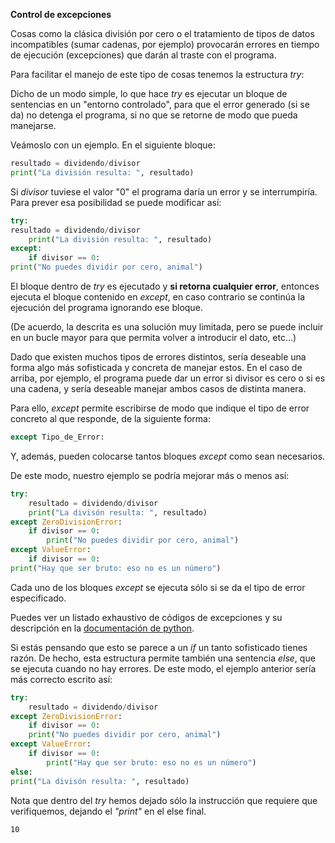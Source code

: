 **Control de excepciones**

Cosas como la clásica división por cero o el tratamiento de tipos de datos incompatibles (sumar cadenas, por ejemplo) provocarán errores en tiempo de ejecución (excepciones) que darán al traste con el programa.

Para facilitar el manejo de este tipo de cosas tenemos la estructura *try*:

Dicho de un modo simple, lo que hace *try* es ejecutar un bloque de sentencias en un "entorno controlado", para que el error generado (si se da) no detenga el programa, si no que se retorne de modo que pueda manejarse.

Veámoslo con un ejemplo. En el siguiente bloque:
```python
resultado = dividendo/divisor
print("La división resulta: ", resultado)
```

Si *divisor* tuviese el valor "0" el programa daría un error y se interrumpiría. Para prever esa posibilidad se puede modificar así:
```python
try:
resultado = dividendo/divisor
    print("La división resulta: ", resultado)
except:
    if divisor == 0:
print("No puedes dividir por cero, animal")
```

El bloque dentro de *try* es ejecutado y **si retorna cualquier error**, entonces ejecuta el bloque contenido en *except*, en caso contrario se continúa la ejecución del programa ignorando ese bloque.

(De acuerdo, la descrita es una solución muy limitada, pero se puede incluir en un bucle mayor para que permita volver a introducir el dato, etc...)

Dado que existen muchos tipos de errores distintos, sería deseable una forma algo más sofisticada y concreta de manejar estos. En el caso de arriba, por ejemplo, el programa puede dar un error si divisor es cero o si es una cadena, y sería deseable manejar ambos casos de distinta manera.

Para ello, *except* permite escribirse de modo que indique el tipo de error concreto al que responde, de la siguiente forma:
```python
except Tipo_de_Error:
```

Y, además, pueden colocarse tantos bloques *except* como sean necesarios.

De este modo, nuestro ejemplo se podría mejorar más o menos así:
```python
try:
    resultado = dividendo/divisor
    print("La divisón resulta: ", resultado)
except ZeroDivisionError:
    if divisor == 0:
        print("No puedes dividir por cero, animal")
except ValueError:
    if divisor == 0:
print("Hay que ser bruto: eso no es un número")
```

Cada uno de los bloques *except* se ejecuta sólo si se da el tipo de error especificado.

Puedes ver un listado exhaustivo de códigos de excepciones y su descripción en la [documentación de python](https://docs.python.org/3/library/exceptions.html).

Si estás pensando que esto se parece a un *if* un tanto sofisticado tienes razón. De hecho, esta estructura permite también una sentencia *else*, que se ejecuta cuando no hay errores. De este modo, el ejemplo anterior sería más correcto escrito así:
```python
try:
    resultado = dividendo/divisor
except ZeroDivisionError:
    if divisor == 0:
    print("No puedes dividir por cero, animal")
except ValueError:
    if divisor == 0:
        print("Hay que ser bruto: eso no es un número")
else:
print("La divisón resulta: ", resultado)
```

Nota que dentro del *try* hemos dejado sólo la instrucción que requiere que verifiquemos, dejando el *"print"* en el else final.

    10
